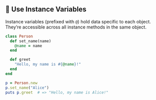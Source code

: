 ## 🔑 Use Instance Variables
Instance variables (prefixed with `@`) hold data specific to each object. They’re accessible across all instance methods in the same object.

```ruby
class Person
  def set_name(name)
    @name = name
  end

  def greet
    "Hello, my name is #{@name}!"
  end
end

p = Person.new
p.set_name("Alice")
puts p.greet  # => "Hello, my name is Alice!"
```